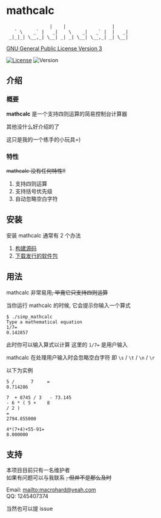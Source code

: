 # mathcalc

	                |    |                 |      
	   ` \    _` |   _|    \    _|   _` |  |   _| 
	 _|_|_| \__,_| \__| _| _| \__| \__,_| _| \__| 

[GNU General Public License Version 3](LICENSE.md)

[![License](https://img.shields.io/badge/License-GNU_GPL_v3-green)](../../LICENSE.md)
![Version](https://img.shields.io/badge/Version-_1.0.1-blue)

介绍
---------

### 概要

**mathcalc** 是一个支持四则运算的简易控制台计算器

其他没什么好介绍的了

这只是我的一个练手的小玩具=)

### 特性

~~mathcalc 没有任何特性!!~~

1. 支持四则运算
2. 支持括号优先级
3. 自动忽略空白字符

安装
---------

安装 mathcalc 通常有 2 个办法

1. [构建源码](docs/build.md)
2. [下载发行的软件包](docs/source.md)

用法
---------

mathcalc 非常易用~~, 毕竟它只支持四则运算~~

当你运行 mathcalc 的时候, 它会提示你输入一个算式

	$ ./simp_mathcalc
	Type a mathematical equation
	1/7=
	0.142857

此时你可以输入算式以计算 这里的 `1/7=` 是用户输入

mathcalc 在处理用户输入时会忽略空白字符 即 `\s` / `\t` / `\n` / `\r`

以下为实例

	5 /      7     =
	0.714286

	7  + 8745 / 3   - 73.145 
	- 6 * ( 5 +    8
	/ 2 )
	=
	2794.855000

	4*(7+4)+55-91=
	8.000000

支持
---------

本项目目前只有一名维护者  
如果有问题可以与我联系 ~~, 但并不是那么及时~~  

Email: <mailto:macrohard@yeah.com>  
QQ: 1245407374

当然也可以提 issue
